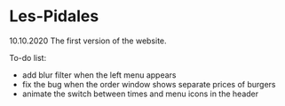 # Les-Pidales

10.10.2020
The first version of the website.

To-do list:
- add blur filter when the left menu appears
- fix the bug when the order window shows separate prices of burgers
- animate the switch between times and menu icons in the header 